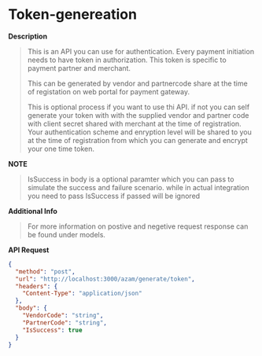 # Token-genereation

**Description**

> This is an API you can use for authentication. Every payment initiation needs to have token in authorization. This token is specific to payment partner and merchant. 
> 
> This can be generated by vendor and partnercode share at the time of registation on web portal for payment gateway. 
> 
> This is optional process if you want to use thi API. if not you can self generate your token with with the supplied vendor and partner code with client secret shared with merchant at the time of registration. Your authentication scheme and enryption level will be shared to you at the time of registration from which you can generate and encrypt your one time token.


**NOTE**

> IsSuccess in body is a optional paramter which you can pass to simulate the success and failure scenario. while in actual integration you need to pass IsSuccess if passed will be ignored


**Additional Info**

> For more information on postive and negetive request response can be found under models. 

**API Request**

```json http
{
  "method": "post",
  "url": "http://localhost:3000/azam/generate/token",
  "headers": {
    "Content-Type": "application/json"
  },
  "body": {
    "VendorCode": "string",
    "PartnerCode": "string",
    "IsSuccess": true
  }
}
```
